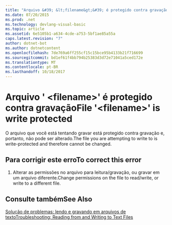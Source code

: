 ```yaml
---
title: "Arquivo &#39; &lt;filename&gt;&#39; é protegido contra gravação"
ms.date: 07/20/2015
ms.prod: .net
ms.technology: devlang-visual-basic
ms.topic: article
ms.assetid: 6e5105b1-a634-4cde-a753-5bf1ae85a55a
caps.latest.revision: "7"
author: dotnet-bot
ms.author: dotnetcontent
ms.openlocfilehash: 7de769a6ff255cf15c15bce95b4133b21f716699
ms.sourcegitcommit: bd1ef61f4bb794b25383d3d72e71041a5ced172e
ms.translationtype: MT
ms.contentlocale: pt-BR
ms.lasthandoff: 10/18/2017
---
```

# <a name="file-39ltfilenamegt39-is-write-protected"></a><span data-ttu-id="b8ac6-102">Arquivo &#39; &lt;filename&gt;&#39; é protegido contra gravação</span><span class="sxs-lookup"><span data-stu-id="b8ac6-102">File &#39;&lt;filename&gt;&#39; is write protected</span></span>
<span data-ttu-id="b8ac6-103">O arquivo que você está tentando gravar está protegido contra gravação e, portanto, não pode ser alterado.</span><span class="sxs-lookup"><span data-stu-id="b8ac6-103">The file you are attempting to write to is write-protected and therefore cannot be changed.</span></span>  
  
## <a name="to-correct-this-error"></a><span data-ttu-id="b8ac6-104">Para corrigir este erro</span><span class="sxs-lookup"><span data-stu-id="b8ac6-104">To correct this error</span></span>  
  
1.  <span data-ttu-id="b8ac6-105">Alterar as permissões no arquivo para leitura/gravação, ou gravar em um arquivo diferente.</span><span class="sxs-lookup"><span data-stu-id="b8ac6-105">Change permissions on the file to read/write, or write to a different file.</span></span>  
  
## <a name="see-also"></a><span data-ttu-id="b8ac6-106">Consulte também</span><span class="sxs-lookup"><span data-stu-id="b8ac6-106">See Also</span></span>  
 [<span data-ttu-id="b8ac6-107">Solução de problemas: lendo e gravando em arquivos de texto</span><span class="sxs-lookup"><span data-stu-id="b8ac6-107">Troubleshooting: Reading from and Writing to Text Files</span></span>](../../visual-basic/developing-apps/programming/drives-directories-files/troubleshooting-reading-from-and-writing-to-text-files.md)
